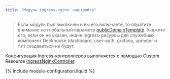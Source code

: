 ```yaml
---
title: "Модуль ingress-nginx: настройки"
---
```


> Если модуль был выключен и вы его включаете, то обратите внимание на глобальный параметр [publicDomainTemplate](../../deckhouse-configure-global.html#параметры). Укажите его, если он не указан, иначе Ingress-ресурсы для служебных компонент Deckhouse (dashboard, user-auth, grafana, upmeter  и т.п) создаваться не будут.

Конфигурация Ingress-контроллеров выполняется с помощью Custom Resource [IngressNginxController](cr.html#ingressnginxcontroller).

{% include module-configuration.liquid %}
